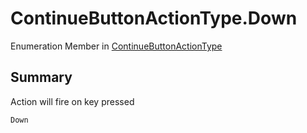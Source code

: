 # ContinueButtonActionType.Down

Enumeration Member in [ContinueButtonActionType](/docs/api/csharp/yarn.unity.dialogueadvanceinput.continuebuttonactiontype.md)

## Summary


Action will fire on key pressed


```csharp
Down
```

